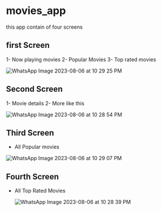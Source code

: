 # movies_app
this app contain of four screens

## first Screen
1- Now playing movies
2- Popular Movies
3- Top rated movies

![WhatsApp Image 2023-08-06 at 10 29 25 PM](https://github.com/ibrahim-59/movies_app/assets/116106936/1e82eb2d-8c32-4788-b351-2bb134da3033)



## Second Screen
1- Movie details
2- More like this

![WhatsApp Image 2023-08-06 at 10 28 54 PM](https://github.com/ibrahim-59/movies_app/assets/116106936/ecf08339-fe05-4e22-93a8-d72d014afd9f)


## Third Screen
- All Popular movies

![WhatsApp Image 2023-08-06 at 10 29 07 PM](https://github.com/ibrahim-59/movies_app/assets/116106936/0a538818-0dad-4690-bc66-3a79d918fa4b)


## Fourth Screen 
- All Top Rated Movies

    ![WhatsApp Image 2023-08-06 at 10 28 39 PM](https://github.com/ibrahim-59/movies_app/assets/116106936/b8cb4c0b-a0b0-4493-b50e-0efe1ccdcae3)



